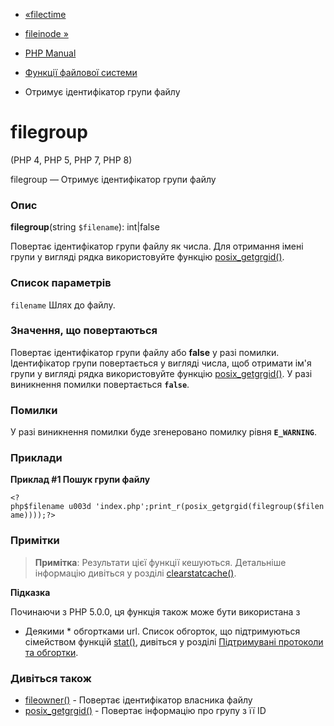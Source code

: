 - [«filectime](function.filectime.md)
- [fileinode »](function.fileinode.md)

- [PHP Manual](index.md)
- [Функції файлової системи](ref.filesystem.md)
- Отримує ідентифікатор групи файлу

# filegroup

(PHP 4, PHP 5, PHP 7, PHP 8)

filegroup — Отримує ідентифікатор групи файлу

### Опис

**filegroup**(string `$filename`): int\|false

Повертає ідентифікатор групи файлу як числа. Для отримання імені
групи у вигляді рядка використовуйте функцію
[posix_getgrgid()](function.posix-getgrgid.md).

### Список параметрів

`filename`
Шлях до файлу.

### Значення, що повертаються

Повертає ідентифікатор групи файлу або **false** у разі помилки.
Ідентифікатор групи повертається у вигляді числа, щоб отримати ім'я
групи у вигляді рядка використовуйте функцію
[posix_getgrgid()](function.posix-getgrgid.md). У разі виникнення
помилки повертається **`false`**.

### Помилки

У разі виникнення помилки буде згенеровано помилку рівня
**`E_WARNING`**.

### Приклади

**Приклад #1 Пошук групи файлу**

` <?php$filename u003d 'index.php';print_r(posix_getgrgid(filegroup($filename))));?> `

### Примітки

> **Примітка**: Результати цієї функції кешуються. Детальніше
> інформацію дивіться у розділі
> [clearstatcache()](function.clearstatcache.md).

**Підказка**

Починаючи з PHP 5.0.0, ця функція також може бути використана з
* Деякими * обгортками url. Список обгорток, що підтримуються сімейством
функцій [stat()](function.stat.md), дивіться у розділі [Підтримувані
протоколи та обгортки](wrappers.md).

### Дивіться також

- [fileowner()](function.fileowner.md) - Повертає ідентифікатор
власника файлу
- [posix_getgrgid()](function.posix-getgrgid.md) - Повертає
інформацію про групу з її ID
